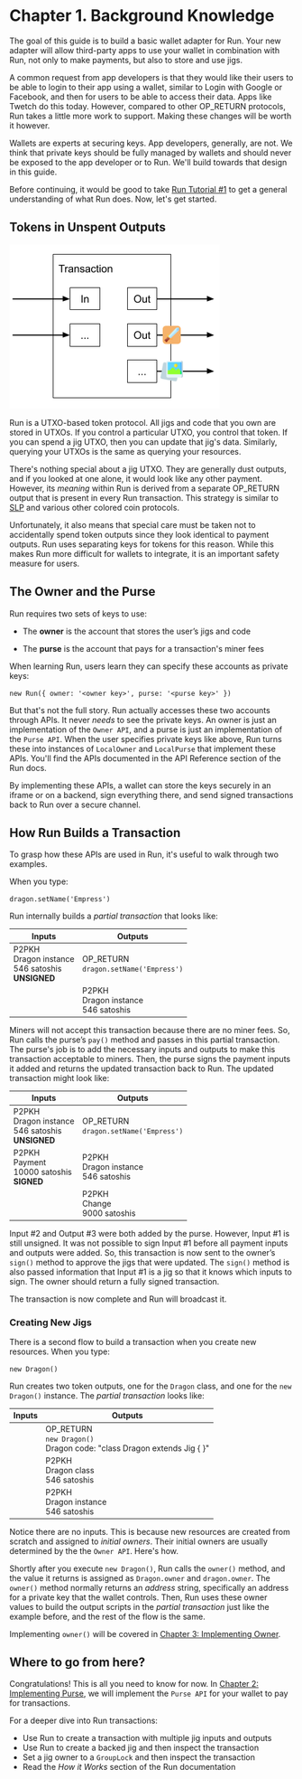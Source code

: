 # Chapter 1. Background Knowledge

The goal of this guide is to build a basic wallet adapter for Run. Your new adapter will allow third-party apps to use your wallet in combination with Run, not only to make payments, but also to store and use jigs.

A common request from app developers is that they would like their users to be able to login to their app using a wallet, similar to Login with Google or Facebook, and then for users to be able to access their data. Apps like Twetch do this today. However, compared to other OP_RETURN protocols, Run takes a little more work to support. Making these changes will be worth it however.

Wallets are experts at securing keys. App developers, generally, are not. We think that private keys should be fully managed by wallets and should never be exposed to the app developer or to Run. We'll build towards that design in this guide.

Before continuing, it would be good to take [Run Tutorial #1](https://run.network/lessons/mockchain-jig-web-console/) to get a general understanding of what Run does. Now, let's get started.

## Tokens in Unspent Outputs

![Token Transaction](assets/token_transaction.png)

Run is a UTXO-based token protocol. All jigs and code that you own are stored in UTXOs. If you control a particular UTXO, you control that token. If you can spend a jig UTXO, then you can update that jig's data. Similarly, querying your UTXOs is the same as querying your resources.

There's nothing special about a jig UTXO. They are generally dust outputs, and if you looked at one alone, it would look like any other payment. However, its *meaning* within Run is derived from a separate OP_RETURN output that is present in every Run transaction. This strategy is similar to [SLP](https://simpleledger.cash/) and various other colored coin protocols.

Unfortunately, it also means that special care must be taken not to accidentally spend token outputs since they look identical to payment outputs. Run uses separating keys for tokens for this reason. While this makes Run more difficult for wallets to integrate, it is an important safety measure for users.

## The Owner and the Purse

Run requires two sets of keys to use:

* The **owner** is the account that stores the user’s jigs and code

* The **purse** is the account that pays for a transaction's miner fees

When learning Run, users learn they can specify these accounts as private keys:

    new Run({ owner: '<owner key>', purse: '<purse key>' })

But that's not the full story. Run actually accesses these two accounts through APIs. It never *needs* to see the private keys. An owner is just an implementation of the `Owner API`, and a purse is just an implementation of the `Purse API`. When the user specifies private keys like above, Run turns these into instances of `LocalOwner` and `LocalPurse` that implement these APIs. You'll find the APIs documented in the API Reference section of the Run docs.

By implementing these APIs, a wallet can store the keys securely in an iframe or on a backend, sign everything there, and send signed transactions back to Run over a secure channel.

## How Run Builds a Transaction

To grasp how these APIs are used in Run, it's useful to walk through two examples.

When you type:

	dragon.setName('Empress')

Run internally builds a *partial transaction* that looks like:

| Inputs | Outputs |
|--------|---------|
| P2PKH<br>Dragon instance<br>546 satoshis<br>**UNSIGNED** | OP_RETURN<br>`dragon.setName('Empress')` |
| | P2PKH<br>Dragon instance<br>546 satoshis |

Miners will not accept this transaction because there are no miner fees. So, Run calls the purse’s `pay()` method and passes in this partial transaction. The purse's job is to add the necessary inputs and outputs to make this transaction acceptable to miners. Then, the purse signs the payment inputs it added and returns the updated transaction back to Run. The updated transaction might look like:

| Inputs | Outputs |
|--------|---------|
| P2PKH<br>Dragon instance<br>546 satoshis<br>**UNSIGNED** | OP_RETURN<br>`dragon.setName('Empress')` |
| P2PKH<br>Payment<br>10000 satoshis<br>**SIGNED** | P2PKH<br>Dragon instance<br>546 satoshis |
| | P2PKH<br>Change<br>9000 satoshis |

Input #2 and Output #3 were both added by the purse. However, Input #1 is still unsigned. It was not possible to sign Input #1 before all payment inputs and outputs were added. So, this transaction is now sent to the owner’s `sign()` method to approve the jigs that were updated. The `sign()` method is also passed information that Input #1 is a jig so that it knows which inputs to sign. The owner should return a fully signed transaction.

The transaction is now complete and Run will broadcast it.

### Creating New Jigs

There is a second flow to build a transaction when you create new resources. When you type:

    new Dragon()

Run creates two token outputs, one for the `Dragon` class, and one for the `new Dragon()` instance. The *partial transaction* looks like:

| Inputs | Outputs |
|--------|---------|
| | OP_RETURN<br>`new Dragon()`<br>Dragon code: "class Dragon extends Jig { }" |
| | P2PKH<br>Dragon class<br>546 satoshis |
| | P2PKH<br>Dragon instance<br>546 satoshis |

Notice there are no inputs. This is because new resources are created from scratch and assigned to *initial owners*. Their initial owners are usually determined by the the `Owner API`. Here's how.

Shortly after you execute `new Dragon()`, Run calls the `owner()` method, and the value it returns is assigned as `Dragon.owner` and `dragon.owner`. The `owner()` method normally returns an *address* string, specifically an address for a private key that the wallet controls. Then, Run uses these owner values to build the output scripts in the *partial transaction* just like the example before, and the rest of the flow is the same.

Implementing `owner()` will be covered in [Chapter 3: Implementing Owner](03-owner.md).

## Where to go from here?

Congratulations! This is all you need to know for now. In [Chapter 2: Implementing Purse](02-purse.md), we will implement the `Purse API` for your wallet to pay for transactions.

For a deeper dive into Run transactions:

* Use Run to create a transaction with multiple jig inputs and outputs
* Use Run to create a backed jig and then inspect the transaction
* Set a jig owner to a `GroupLock` and then inspect the transaction
* Read the *How it Works* section of the Run documentation

